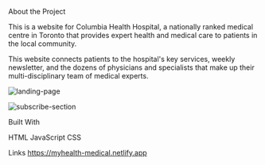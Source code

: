 About the Project

This is a website for Columbia Health Hospital, a nationally ranked medical centre in Toronto that provides expert health and medical care to patients in the local community.

This website connects patients to the hospital's key services, weekly newsletter,  and the dozens of physicians and specialists that make up their multi-disciplinary team of medical experts.

![landing-page](https://user-images.githubusercontent.com/109078860/189557222-61299437-afdd-47bb-8563-3a91cb9a4a65.png)

![subscribe-section](https://user-images.githubusercontent.com/109078860/189557225-a7694042-6312-476f-b5c8-f781347e6143.png)

Built With

HTML
JavaScript
CSS

Links
https://myhealth-medical.netlify.app
